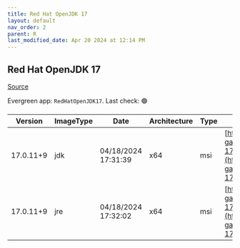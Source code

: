 ```yaml
---
title: Red Hat OpenJDK 17
layout: default
nav_order: 2
parent: R
last_modified_date: Apr 20 2024 at 12:14 PM
---
```


## Red Hat OpenJDK 17

[Source](https://developers.redhat.com/products/openjdk/overview)

Evergreen app: `RedHatOpenJDK17`. Last check: 🟢

| Version   | ImageType | Date                | Architecture | Type | URI                                                                                                                                                                                                                                                                        |
| --------- | --------- | ------------------- | ------------ | ---- | -------------------------------------------------------------------------------------------------------------------------------------------------------------------------------------------------------------------------------------------------------------------------- |
| 17.0.11+9 | jdk       | 04/18/2024 17:31:39 | x64          | msi  | [https://developers.redhat.com/content-gateway/file/pub/openjdk/adoptium/April_2024/java-17-openjdk-17.0.11.0.9-1.win.x86_64.msi](https://developers.redhat.com/content-gateway/file/pub/openjdk/adoptium/April_2024/java-17-openjdk-17.0.11.0.9-1.win.x86_64.msi)         |
| 17.0.11+9 | jre       | 04/18/2024 17:32:02 | x64          | msi  | [https://developers.redhat.com/content-gateway/file/pub/openjdk/adoptium/April_2024/java-17-openjdk-17.0.11.0.9-1.jre.win.x86_64.msi](https://developers.redhat.com/content-gateway/file/pub/openjdk/adoptium/April_2024/java-17-openjdk-17.0.11.0.9-1.jre.win.x86_64.msi) |
